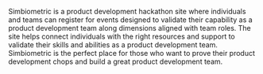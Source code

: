 Simbiometric is a product development hackathon site where individuals and teams can register for events designed to validate their capability as a product development team along dimensions aligned with team roles. The site helps connect individuals with the right resources and support to validate their skills and abilities as a product development team. Simbiometric is the perfect place for those who want to prove their product development chops and build a great product development team.
